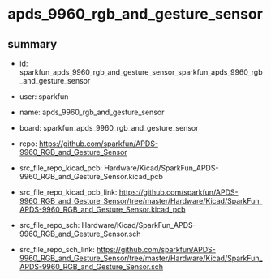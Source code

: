 # apds_9960_rgb_and_gesture_sensor
 
## summary 
* id: sparkfun_apds_9960_rgb_and_gesture_sensor_sparkfun_apds_9960_rgb_and_gesture_sensor
* user: sparkfun
* name: apds_9960_rgb_and_gesture_sensor
* board: sparkfun_apds_9960_rgb_and_gesture_sensor
* repo: https://github.com/sparkfun/APDS-9960_RGB_and_Gesture_Sensor
* src_file_repo_kicad_pcb: Hardware/Kicad/SparkFun_APDS-9960_RGB_and_Gesture_Sensor.kicad_pcb
* src_file_repo_kicad_pcb_link: https://github.com/sparkfun/APDS-9960_RGB_and_Gesture_Sensor/tree/master/Hardware/Kicad/SparkFun_APDS-9960_RGB_and_Gesture_Sensor.kicad_pcb


* src_file_repo_sch: Hardware/Kicad/SparkFun_APDS-9960_RGB_and_Gesture_Sensor.sch
* src_file_repo_sch_link: https://github.com/sparkfun/APDS-9960_RGB_and_Gesture_Sensor/tree/master/Hardware/Kicad/SparkFun_APDS-9960_RGB_and_Gesture_Sensor.sch






